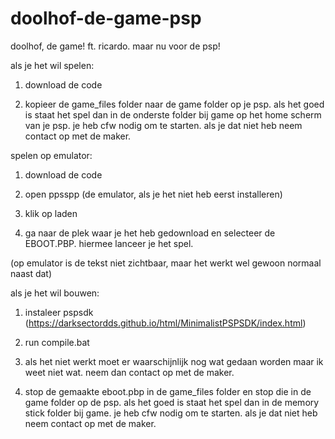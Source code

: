 # doolhof-de-game-psp
doolhof, de game! ft. ricardo. maar nu voor de psp!



als je het wil spelen:

1. download de code

2. kopieer de game_files folder naar de game folder op je psp. als het goed is staat het spel dan in de onderste folder bij game op het home scherm van je psp. je heb cfw nodig om te starten. als je dat niet heb neem contact op met de maker.



spelen op emulator:

1. download de code

2. open ppsspp (de emulator, als je het niet heb eerst installeren)

3. klik op laden

4. ga naar de plek waar je het heb gedownload en selecteer de EBOOT.PBP. hiermee lanceer je het spel.

(op emulator is de tekst niet zichtbaar, maar het werkt wel gewoon normaal naast dat)



als je het wil bouwen: 

1. instaleer pspsdk (https://darksectordds.github.io/html/MinimalistPSPSDK/index.html)

2. run compile.bat

3. als het niet werkt moet er waarschijnlijk nog wat gedaan worden maar ik weet niet wat. neem dan contact op met de maker.

4. stop de gemaakte eboot.pbp in de game_files folder en stop die in de game folder op de psp. als het goed is staat het spel dan in de memory stick folder bij game. je heb cfw nodig om te starten. als je dat niet heb neem contact op met de maker.
